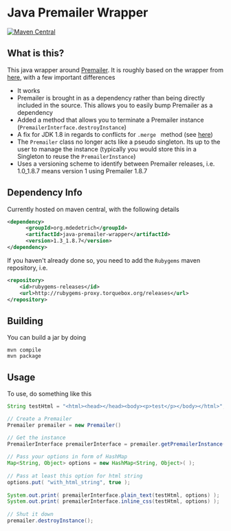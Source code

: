 # Java Premailer Wrapper

[![Maven Central](https://img.shields.io/maven-central/v/org.mdedetrich/java-premailer-wrapper?label=java-premailer-wrapper%40maven-central)](https://maven-badges.herokuapp.com/maven-central/org.mdedetrich/java-premailer-wrapper)

## What is this?

This java wrapper around [Premailer](https://github.com/premailer/premailer). It is roughly based on the
wrapper from [here](https://github.com/r-shah/java-premailer-wrapper), with a few important differences

- It works
- Premailer is brought in as a dependency rather than being directly included in the source. This allows you
to easily bump Premailer as a dependency
- Added a method that allows you to terminate a Premailer instance (`PremailerInterface.destroyInstance`)
- A fix for JDK 1.8 in regards to conflicts for `.merge ` method (see [here](https://github.com/jruby/jruby/issues/1249))
- The `Premailer` class no longer acts like a pseudo singleton. Its up to the user to manage the instance (typically you
would store this in a Singleton to reuse the `PremailerInstance`)
- Uses a versioning scheme to identify between Premailer releases, i.e. 1.0_1.8.7 means version 1 using Premailer 1.8.7

## Dependency Info

Currently hosted on maven central, with the following details

```xml
<dependency>
	  <groupId>org.mdedetrich</groupId>
	  <artifactId>java-premailer-wrapper</artifactId>
	  <version>1.3_1.8.7</version>
</dependency>
```

If you haven't already done so, you need to add the `Rubygems` maven repository, i.e.

```xml
<repository>
    <id>rubygems-releases</id>
    <url>http://rubygems-proxy.torquebox.org/releases</url>
</repository>
```

## Building

You can build a jar by doing

```
mvn compile
mvn package
```

## Usage

To use, do something like this

```java
String testHtml = "<html><head></head><body><p>test</p></body></html>";

// Create a Premailer
Premailer premailer = new Premailer()

// Get the instance
PremailerInterface premailerInterface = premailer.getPremailerInstance();
    
// Pass your options in form of HashMap
Map<String, Object> options = new HashMap<String, Object>( );
    
// Pass at least this option for html string
options.put( "with_html_string", true );
    
System.out.print( premailerInterface.plain_text(testHtml, options) );
System.out.print( premailerInterface.inline_css(testHtml, options) );
    
// Shut it down
premailer.destroyInstance();     
```
